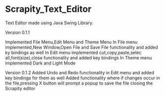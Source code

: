# Scrapity_Text_Editor
Text Editor made using Java Swing Library. 

Version 0.1.1

Implemented File Menu,Edit Menu and Theme Menu
In File menu implemented,New Window,Open File and Save File functionality and added ky bindings as well
In Edit menu implemented cut,copy,paste,selec all,font(size),close functionality and added key bindings
In Theme menu implemented Dark and Light Mode

Version 0.1.2
Added Undo and Redo functionality in Edit menu and added key bindings for them as well
Added functionality where if changes occur in the file,pressing X button will prompt a popup to save the file
closing the Scrapity editor
